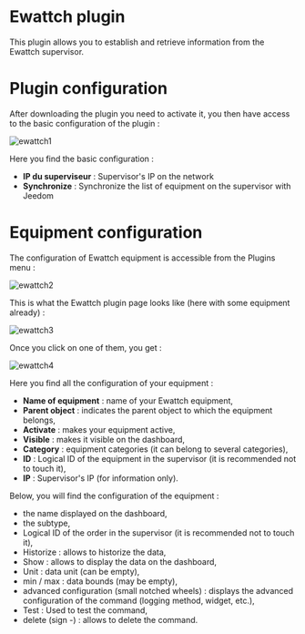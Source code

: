# Ewattch plugin 

This plugin allows you to establish and retrieve information from the Ewattch supervisor.

# Plugin configuration 

After downloading the plugin you need to activate it, you then have access to the basic configuration of the plugin :

![ewattch1](../images/ewattch1.PNG)

Here you find the basic configuration :

-   **IP du superviseur** : Supervisor's IP on the network
-   **Synchronize** : Synchronize the list of equipment on the supervisor with Jeedom

# Equipment configuration 

The configuration of Ewattch equipment is accessible from the Plugins menu :

![ewattch2](../images/ewattch2.PNG)

This is what the Ewattch plugin page looks like (here with some equipment already) :

![ewattch3](../images/ewattch3.PNG)

Once you click on one of them, you get :

![ewattch4](../images/ewattch4.PNG)

Here you find all the configuration of your equipment :

-   **Name of equipment** : name of your Ewattch equipment,
-   **Parent object** : indicates the parent object to which the equipment belongs,
-   **Activate** : makes your equipment active,
-   **Visible** : makes it visible on the dashboard,
-   **Category** : equipment categories (it can belong to several categories),
-   **ID** : Logical ID of the equipment in the supervisor (it is recommended not to touch it),
-   **IP** : Supervisor's IP (for information only).

Below, you will find the configuration of the equipment :

-   the name displayed on the dashboard,
-   the subtype,
-   Logical ID of the order in the supervisor (it is recommended not to touch it),
-   Historize : allows to historize the data,
-   Show : allows to display the data on the dashboard,
-   Unit : data unit (can be empty),
-   min / max : data bounds (may be empty),
-   advanced configuration (small notched wheels) : displays the advanced configuration of the command (logging method, widget, etc.),
-   Test : Used to test the command,
-   delete (sign -) : allows to delete the command.


